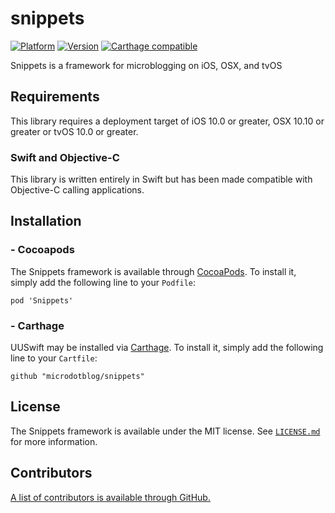 # snippets
[![Platform](http://cocoapod-badges.herokuapp.com/p/UUSwift/badge.png)](http://cocoadocs.org/docsets/Snippets)
[![Version](http://cocoapod-badges.herokuapp.com/v/UUSwift/badge.png)](http://cocoadocs.org/docsets/Snippets)
[![Carthage compatible](https://img.shields.io/badge/Carthage-compatible-4BC51D.svg?style=flat)](https://github.com/Carthage/Carthage)

Snippets is a framework for microblogging on iOS, OSX, and tvOS

## Requirements

This library requires a deployment target of iOS 10.0 or greater, OSX 10.10 or greater or tvOS 10.0 or greater.

### Swift and Objective-C
This library is written entirely in Swift but has been made compatible with Objective-C calling applications. 


## Installation

### - Cocoapods

The Snippets framework is available through [CocoaPods](http://cocoapods.org). To install it, simply add the following line to your `Podfile`:

```
pod 'Snippets'
```

### - Carthage

UUSwift may be installed via [Carthage](https://github.com/Carthage/Carthage). To install it, simply add the following line to your `Cartfile`:

```
github "microdotblog/snippets"
```

## License

The Snippets framework is available under the MIT license. See [`LICENSE.md`](https://github.com/microdotblog/snippets/blob/develop/LICENSE.md) for more information.

## Contributors

[A list of contributors is available through GitHub.](https://github.com/microdotblog/snippets/graphs/contributors)
